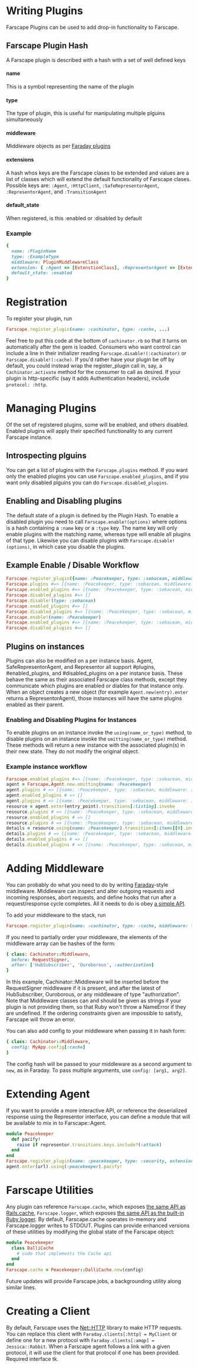# Writing Plugins

Farscape Plugins can be used to add drop-in functionality to Farscape. 

## Farscape Plugin Hash

A Farscape plugin is described with a hash with a set of well defined keys

#### name
This is a symbol representing the name of the plugin

#### type
The type of plugin, this is useful for manipulating multiple plguins simultaneously

#### middleware
Middleware objects as per [Faraday plugins](https://github.com/lostisland/faraday#writing-middleware)

#### extensions
A hash whos keys are the Farscape clases to be extended and values are a list of classes which will extend the default functionality of Farscape clases.
Possible keys are: `:Agent`, `:HttpClient`, `:SafeRepresentorAgent`, `:RepresentorAgent`, and `:TransitionAgent`

#### default_state
When registered, is this :enabled or :disabled by default

### Example
```ruby
{
  name: :PluginName
  type: :ExampleType
  middleware: PluginMiddlewareClass
  extension: { :Agent => [ExtenstionClass], :RepresentorAgent => [ExtensionClass, Walrus] }
  default_state: :enabled
}
```

# Registration

To register your plugin, run 

```ruby
Farscape.register_plugin(name: :cachinator, type: :cache, ...)
```

Feel free to put this code at the bottom of `cachinator.rb` so that it turns on automatically after the gem is loaded. Consumers who want control can include a line in their initializer reading `Farscape.disable!(:cachinator)` or `Farscape.disable!(:cache)`. If you'd rather have your plugin be off by default, you could instead wrap the register_plugin call in, say, a `Cachinator.activate` method for the consumer to call as desired. If your plugin is http-specific (say it adds Authentication headers), include `protocol: :http`.

# Managing Plugins
Of the set of registered plugins, some will be enabled, and others disabled. Enabled plugins will apply their specified functionality to any current Farscape instance.  

## Introspecting plguins

You can get a list of plugins with the `Farscape.plugins` method.  If you want only the enabled plugins you can use `Farscape.enabled_plugins`, and if you want only disabled plguins you can do `Farscape.disabled_plugins`.

## Enabling and Disabling plugins

The default state of a plugin is defined by the Plugin Hash.  To enable a disabled plugin you need to call `Farscape.enable!(options)` where options is a hash containing a `:name` key or a `:type` key.  The name key will only enable plugins with the matching name, whereas type will enable all plugins of that type.
Likewise you can disable plugins with `Farscape.disable!(options)`, in which case you disable the plugins.

## Example Enable / Disable Workflow

```ruby
Farscape.register_plugin({name: :Peacekeeper, type: :sebacean, middleware: [TestMiddleware::NoGetNoProblem]})
Farscape.plugins #=> [{name: :Peacekeeper, type: :sebacean, middleware: [TestMiddleware::NoGetNoProblem]}]
Farscape.enabled_plugins #=> [{name: :Peacekeeper, type: :sebacean, middleware: [TestMiddleware::NoGetNoProblem]}]
Farscape.disabled_plugins #=> []
Farscape.disable!(type: :sebacean)
Farscape.enabled_plugins #=> []
Farscape.disabled_plugins #=> [{name: :Peacekeeper, type: :sebacean, middleware: [TestMiddleware::NoGetNoProblem]}]
Farscape.enable!(name: :Peacekeeper)
Farscape.enabled_plugins #=> [{name: :Peacekeeper, type: :sebacean, middleware: [TestMiddleware::NoGetNoProblem]}]
Farscape.disabled_plugins #=> []
```

## Plugins on instances

Plugins can also be modified on a per instance basis.  Agent, SafeRepresentorAgent, and Representor all support #plugins, #enabled_plugins, and #disabled_plugins on a per instance basis.  These behave the same as their associated Farscape class methods, except they communicate which plugins are enabled or diables for that instance only.
When an object creates a new object (for example `Agent.new(entry).enter` returns a RepresentorAgent), those instances will have the same plugins enabled as their parent.

### Enabling and Disabling Plugins for Instances

To enable plugins on an instance invoke the `using(name_or_type)` method, to disable plugins on an instance invoke the `omitting(name_or_type)` method.  These methods will return a new instance with the associated plugin(s) in their new state.  They do not modify the original object.

### Example instance workflow

```ruby
Farscape.enabled_plugins #=> [{name: :Peacekeeper, type: :sebacean, middleware: [TestMiddleware::NoGetNoProblem]}]
agent = Farscape.Agent.new.omitting(name: :Peacekeeper)
agent.plugins # => [{name: :Peacekeeper, type: :sebacean, middleware: [TestMiddleware::NoGetNoProblem]}]
agent.enabled_plugins # => []
agent.plugins # => [{name: :Peacekeeper, type: :sebacean, middleware: [TestMiddleware::NoGetNoProblem]}]
resource = agent.enter(entry_point).transitions[:listing].invoke
resource.plugins # => [{name: :Peacekeeper, type: :sebacean, middleware: [TestMiddleware::NoGetNoProblem]}]
resource.enabled_plugins # => []
resource.plugins # => [{name: :Peacekeeper, type: :sebacean, middleware: [TestMiddleware::NoGetNoProblem]}]
details = resource.using(name: :Peacekeeper).transitions[:items][0].invoke
details.plugins # => [{name: :Peacekeeper, type: :sebacean, middleware: [TestMiddleware::NoGetNoProblem]}]
details.enabled_plugins # => []
details.disabled_plugins # => [{name: :Peacekeeper, type: :sebacean, middleware: [TestMiddleware::NoGetNoProblem]}]
```

# Adding Middleware

You can probably do what you need to do by writing [Faraday](https://github.com/lostisland/faraday)-style middleware. Middleware can inspect and alter outgoing requests and incoming responses, abort requests, and define hooks that run after a request/response cycle completes. All it needs to do is obey [a simple API](https://github.com/lostisland/faraday#writing-middleware).

To add your middleware to the stack, run

```ruby
Farscape.register_plugin(name: :cachinator, type: :cache, middleware: [Cachinator::Middleware], ...)
```

If you need to partially order your middleware, the elements of the middleware array can be hashes of the form:

```ruby
{ class: Cachinator::Middleware,
  before: RequestSigner,
  after: ['HubSubscriber', 'Ouroborous', :authorization]
}
```

In this example, Cachinator::Middleware will be inserted before the RequestSigner middleware if it is present, and after the latest of HubSubscriber, Ouroborous, or any middleware of type "authorization". Note that Middleware classes can and should be given as strings if your plugin is not providing them, so that Ruby won't throw a NameError if they are undefined. If the ordering constraints given are impossible to satisfy, Farscape will throw an error.

You can also add config to your middleware when passing it in hash form:

```ruby
{ class: Cachinator::Middleware,
  config: MyApp.config[:cache]
}
```

The config hash will be passed to your middleware as a second argument to `new`, as in Faraday. To pass multiple arguments, use `config: [arg1, arg2]`.

# Extending Agent

If you want to provide a more interactive API, or reference the deserialized response using the Representor interface, you can define a module that will be available to mix in to Farscape::Agent.

```ruby
module Peacekeeper
  def pacify!
    raise if representor.transitions.keys.include?(:attack)
  end
end
Farscape.register_plugin(name: :peacekeeper, type: :security, extensions: [Peacekeeper], extends: [:Agent])
agent.enter(url).using(:peacekeeper).pacify!
```

# Farscape Utilities

Any plugin can reference `Farscape.cache`, which exposes [the same API as Rails.cache](http://apidock.com/rails/ActiveSupport/Cache/Store), `Farscape.logger`, which exposes [the same API as the built-in Ruby logger](http://apidock.com/ruby/Logger). By default, Farscape.cache operates in-memory and Farscape.logger writes to STDOUT. Plugins can provide enhanced versions of these utilities by modifying the global state of the Farscape object:

```ruby
module Peacekeeper
  class DalliCache
    # code that implements the Cache api
  end
end
Farscape.cache = Peacekeeper::DalliCache.new(config)
```

Future updates will provide Farscape.jobs, a backgrounding utility along similar lines.

# Creating a Client

By default, Farscape uses the [Net::HTTP](http://ruby-doc.org/stdlib-2.1.5/libdoc/net/http/rdoc/Net/HTTP.html) library to make HTTP requests. You can replace this client with `Faraday.clients[:http] = MyClient` or define one for a new protocol with `Faraday.clients[:amqp] = Jessica::Rabbit`. When a Farscape agent follows a link with a given protocol, it will use the client for that protocol if one has been provided. Required interface tk.
